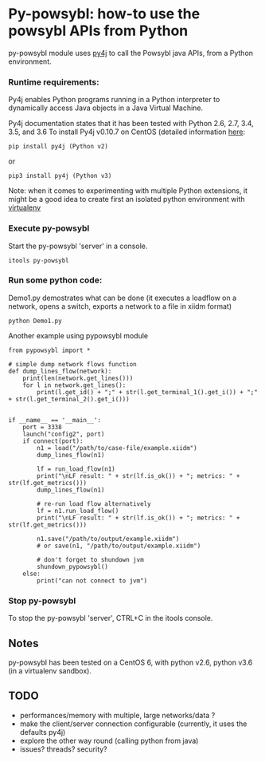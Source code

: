 # Py-powsybl:  how-to use the powsybl APIs from Python

py-powsybl module uses [py4j](https://www.py4j.org) to call the Powsybl java APIs, from a Python environment.
 
### Runtime requirements:
Py4j enables Python programs running in a Python interpreter to dynamically access Java objects in a Java Virtual Machine.

Py4j documentation states that it has been tested with Python 2.6, 2.7, 3.4, 3.5, and 3.6
To install Py4j v0.10.7 on CentOS (detailed information [here](https://www.py4j.org/install.html#id1):
    
    pip install py4j (Python v2)
    
or
    
    pip3 install py4j (Python v3)
 
Note: when it comes to experimenting with multiple Python extensions, it might be a good idea to create first an isolated python environment with [virtualenv](https://virtualenv.pypa.io/en/stable/)
       
### Execute py-powsybl

Start the py-powsybl 'server' in a console. 

    itools py-powsybl
   
### Run some python code:

Demo1.py demostrates what can be done (it executes a loadflow on a network, opens a switch, exports a network to a file in xiidm format)

    python Demo1.py     
    
Another example using pypowsybl module
    
```
from pypowsybl import *

# simple dump network flows function
def dump_lines_flow(network):
    print(len(network.get_lines()))
    for l in network.get_lines():
        print(l.get_id() + ";" + str(l.get_terminal_1().get_i()) + ";" + str(l.get_terminal_2().get_i()))


if __name__ == '__main__':
    port = 3338
    launch("config2", port)
    if connect(port):
        n1 = load("/path/to/case-file/example.xiidm")
        dump_lines_flow(n1)

        lf = run_load_flow(n1)
        print("\nLF result: " + str(lf.is_ok()) + "; metrics: " + str(lf.get_metrics()))
        dump_lines_flow(n1)

        # re-run load flow alternatively
        lf = n1.run_load_flow()
        print("\nLF result: " + str(lf.is_ok()) + "; metrics: " + str(lf.get_metrics()))
        
        n1.save("/path/to/output/example.xiidm")
        # or save(n1, "/path/to/output/example.xiidm")

        # don't forget to shundown jvm
        shundown_pypowsybl()
    else:
        print("can not connect to jvm")

```

### Stop py-powsybl
To stop the py-powsybl 'server',  CTRL+C in the itools console. 
 

## Notes
py-powsybl has been tested on a CentOS 6, with python v2.6, python v3.6 (in a virtualenv sandbox).

## TODO
* performances/memory with multiple, large networks/data ? 
* make the client/server connection configurable (currently, it uses the defaults py4j)
* explore the other way round (calling python from java)
* issues? threads? security? 
